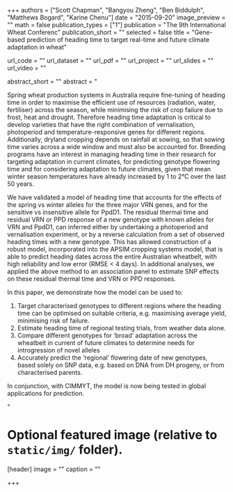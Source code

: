 +++
authors = ["Scott Chapman", "Bangyou Zheng", "Ben Biddulph", "Matthews Bogard", "Karine Chenu"]
date = "2015-09-20"
image_preview = ""
math = false
publication_types = ["1"]
publication = "The 9th International Wheat Conferenc"
publication_short = ""
selected = false
title = "Gene-based prediction of heading time to target real-time and future climate adaptation in wheat"

url_code = ""
url_dataset = ""
url_pdf = ""
url_project = ""
url_slides = ""
url_video = ""

abstract_short = ""
abstract = "<p>Spring wheat production systems in Australia require fine-tuning of heading time in order to maximise the efficient use of resources (radiation, water, fertiliser) across the season, while minimising the risk of crop failure due to frost, heat and drought. Therefore heading time adaptation is critical to develop varieties that have the right combination of vernalisation, photoperiod and temperature-responsive genes for different regions. Additionally, dryland cropping depends on rainfall at sowing, so that sowing time varies across a wide window and must also be accounted for. Breeding programs have an interest in managing heading time in their research for targeting adaptation in current climates, for predicting genotype flowering time and for considering adaptation to future climates, given that mean winter season temperatures have already increased by 1 to 2°C over the last 50 years. </p> <p> We have validated a model of heading time that accounts for the effects of the spring vs winter alleles for the three major VRN genes, and for the sensitive vs insensitive allele for PpdD1. The residual thermal time and residual VRN or PPD response of a new genotype with known alleles for VRN and PpdD1, can inferred either by undertaking a photoperiod and vernalisation experiment, or by a reverse calculation from a set of observed heading times with a new genotype. This has allowed construction of a robust model, incorporated into the APSIM cropping systems model, that is able to predict heading dates across the entire Australian wheatbelt, with high reliability and low error (RMSE < 4 days). In additional analyses, we applied the above method to an association panel to estimate SNP effects on these residual thermal time and VRN or PPD responses. </p> <p>In this paper, we demonstrate how the model can be used to:  </p> <ol><li> Target characterised genotypes to different regions where the heading time can be optimised on suitable criteria, e.g. maximising average yield, minimising risk of failure.</li><li>Estimate heading time of regional testing trials, from weather data alone.</li><li>Compare different genotypes for ‘broad’ adaptation across the wheatbelt in current of future climates to determine needs for introgression of novel alleles</li><li>Accurately predict the ‘regional’ flowering date of new genotypes, based solely on SNP data, e.g. based on DNA from DH progeny, or from characterised parents. </li></ol><p>In conjunction, with CIMMYT, the model is now being tested in global applications for prediction.</p>"



# Optional featured image (relative to `static/img/` folder).
[header]
image = ""
caption = ""

+++
